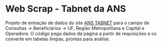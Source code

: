 # Web Scrap - Tabnet da ANS

Projeto de extração de dados do site [ANS TABNET](http://www.ans.gov.br/anstabnet/index.htm) para o campo de Consultas -> Beneficiários -> UF, Região Metropolitana e Capital e Operadora. O código pega dados da página a partir de requisições e os converte em tabelas limpas, prontas para análise.
